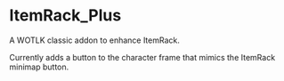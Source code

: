 # ItemRack_Plus

A WOTLK classic addon to enhance ItemRack. 

Currently adds a button to the character frame that mimics the ItemRack minimap button.